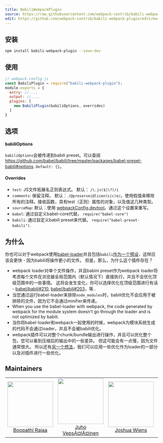 ```yaml
---
title: BabiliWebpackPlugin
source: https://raw.githubusercontent.com/webpack-contrib/babili-webpack-plugin/master/README.md
edit: https://github.com/webpack-contrib/babili-webpack-plugin/edit/master/README.md
---
```

## 安装

```bash
npm install babili-webpack-plugin --save-dev
```

## 使用

```js
// webpack.config.js
const BabiliPlugin = require("babili-webpack-plugin");
module.exports = {
  entry: //...,
  output: //...,
  plugins: [
    new BabiliPlugin(babiliOptions, overrides)
  ]
}
```

## 选项

#### babiliOptions

`babiliOptions`会被传递到babili preset。可以查阅 https://github.com/babel/babili/tree/master/packages/babel-preset-babili#options. `Default: {}`。

#### Overrides

+ `test`: JS文件拓展名正则表达式。 默认： `/\.js($|\?)/i`
+ `comments`: 保留注释。 默认： `/@preserve|@licen(s|c)e/`。使用假值来移除所有的注释。接收函数，具有test（正则）属性的对象，以及值这几种类型。
+ `sourceMap`: 默认：使用 [webpackConfig.devtool](https://webpack.github.io/docs/configuration.html#devtool)。通过这个设置来重写。
+ `babel`: 通过自定义babel-core代替。 `require("babel-core")`
+ `babili`: 通过自定义babili preset来代替。 `require("babel-preset-babili")`.

## 为什么

你也可以对于webpack使用[babel-loader](https://github.com/babel/babel-loader)并且包括`babili`[作为一个预设](https://github.com/babel/babili#babel-preset)，这样应该会更快 - 因为babili将操作更小的文件。 但是，那么，为什么这个插件存在？

+ webpack loader对单个文件操作，并且babini preset作为webpack loader将考虑每个文件在浏览器全局范围内（默认情况下）直接执行，并且不会优化顶级范围中的一些事情。 这将会发生变化，你可以选择优化在顶级范围进行有话 - [babel/babili#210](https://github.com/babel/babili/issues/210), [babel/babili#203](https://github.com/babel/babili/issues/203)，等..
+ 当您通过运行babel-loader来排除`node_modules`时，babili优化不会应用于被排除的文件，因为它不会通过minifier来传递。
+ When you use the babel-loader with webpack, the code generated by webpack for the module system doesn't go through the loader and is not optimized by babili.
+ 当你将babel-loader和webpack一起使用的时候，webpack为模块系统生成的代码不会通过loader，并且不会被babili优化。
+ webpack插件可以对整个chunk/bundle输出进行操作，并且可以优化整个包，您可以看到压缩后的输出中的一些差异。 但这可能会有一点慢，因为文件通常很大。 所以还有[另一个想法](https://github.com/boopathi/babili-webpack-plugin/issues/8)，我们可以应用一些优化作为loader的一部分以及对插件进行一些优化。

## Maintainers

<table>
  <tbody>
    <tr>
      <td align="center">
        <img width="150" height="150"
        src="https://avatars2.githubusercontent.com/u/294474?v=3&s=150">
        </br>
        <a href="https://github.com/boopathi">Boopathi Rajaa</a>
      </td>
      <td align="center">
        <img width="150" height="150"
        src="https://avatars3.githubusercontent.com/u/166921?v=3&s=150">
        </br>
        <a href="https://github.com/bebraw">Juho VepsÃ¤lÃ¤inen</a>
      </td>
      <td align="center">
        <img width="150" height="150"
        src="https://avatars2.githubusercontent.com/u/8420490?v=3&s=150">
        </br>
        <a href="https://github.com/d3viant0ne">Joshua Wiens</a>
      </td>
      <td align="center">
        <img width="150" height="150"
        src="https://avatars3.githubusercontent.com/u/533616?v=3&s=150">
        </br>
        <a href="https://github.com/SpaceK33z">Kees Kluskens</a>
      </td>
      <td align="center">
        <img width="150" height="150"
        src="https://avatars3.githubusercontent.com/u/3408176?v=3&s=150">
        </br>
        <a href="https://github.com/TheLarkInn">Sean Larkin</a>
      </td>
    </tr>
  <tbody>
</table>

[npm]: https://img.shields.io/npm/v/babili-webpack-plugin.svg
[npm-url]: https://npmjs.com/package/babili-webpack-plugin

[deps]: https://david-dm.org/webpack-contrib/babili-webpack-plugin.svg
[deps-url]: https://david-dm.org/webpack-contrib/babili-webpack-plugin

[chat]: https://img.shields.io/badge/gitter-webpack%2Fwebpack-brightgreen.svg
[chat-url]: https://gitter.im/webpack/webpack

[test]: https://travis-ci.org/webpack-contrib/babili-webpack-plugin.svg?branch=master
[test-url]: https://travis-ci.org/webpack-contrib/babili-webpack-plugin

[cover]: https://codecov.io/gh/webpack-contrib/babili-webpack-plugin/branch/master/graph/badge.svg
[cover-url]: https://codecov.io/gh/webpack-contrib/babili-webpack-plugin

[quality]: https://www.bithound.io/github/webpack-contrib/babili-webpack-plugin/badges/score.svg
[quality-url]: https://www.bithound.io/github/webpack-contrib/babili-webpack-plugin
